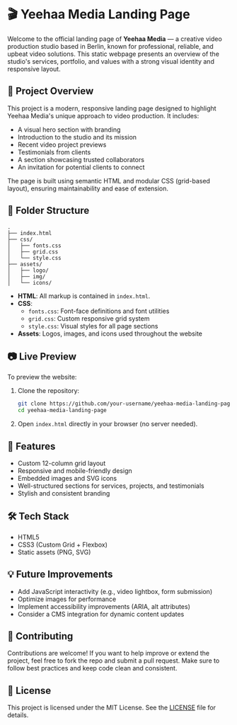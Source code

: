 # 🎬 Yeehaa Media Landing Page

Welcome to the official landing page of **Yeehaa Media** — a creative video production studio based in Berlin, known for professional, reliable, and upbeat video solutions. This static webpage presents an overview of the studio's services, portfolio, and values with a strong visual identity and responsive layout.

## 🚀 Project Overview

This project is a modern, responsive landing page designed to highlight Yeehaa Media's unique approach to video production. It includes:

- A visual hero section with branding  
- Introduction to the studio and its mission  
- Recent video project previews  
- Testimonials from clients  
- A section showcasing trusted collaborators  
- An invitation for potential clients to connect  

The page is built using semantic HTML and modular CSS (grid-based layout), ensuring maintainability and ease of extension.

## 📁 Folder Structure

```
.
├── index.html
├── css/
│   ├── fonts.css
│   ├── grid.css
│   └── style.css
├── assets/
│   ├── logo/
│   ├── img/
│   └── icons/
```

- **HTML**: All markup is contained in `index.html`.
- **CSS**:
  - `fonts.css`: Font-face definitions and font utilities
  - `grid.css`: Custom responsive grid system
  - `style.css`: Visual styles for all page sections
- **Assets**: Logos, images, and icons used throughout the website

## 📷 Live Preview

To preview the website:

1. Clone the repository:
   ```bash
   git clone https://github.com/your-username/yeehaa-media-landing-page.git
   cd yeehaa-media-landing-page
   ```
2. Open `index.html` directly in your browser (no server needed).

## 🎨 Features

- Custom 12-column grid layout  
- Responsive and mobile-friendly design  
- Embedded images and SVG icons  
- Well-structured sections for services, projects, and testimonials  
- Stylish and consistent branding

## 🛠️ Tech Stack

- HTML5  
- CSS3 (Custom Grid + Flexbox)  
- Static assets (PNG, SVG)

## 💡 Future Improvements

- Add JavaScript interactivity (e.g., video lightbox, form submission)  
- Optimize images for performance  
- Implement accessibility improvements (ARIA, alt attributes)  
- Consider a CMS integration for dynamic content updates

## 🤝 Contributing

Contributions are welcome! If you want to help improve or extend the project, feel free to fork the repo and submit a pull request. Make sure to follow best practices and keep code clean and consistent.

## 📄 License

This project is licensed under the MIT License. See the [LICENSE](LICENSE) file for details.
